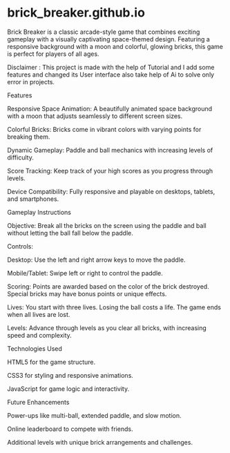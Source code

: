 # brick_breaker.github.io
 
Brick Breaker is a classic arcade-style game that combines exciting gameplay with a visually captivating space-themed design. Featuring a responsive background with a moon and colorful, glowing bricks, this game is perfect for players of all ages.

Disclaimer : This project is made with the help of Tutorial and I add some features and changed its User interface also take help of Ai to solve only error in projects.

Features

Responsive Space Animation: A beautifully animated space background with a moon that adjusts seamlessly to different screen sizes.

Colorful Bricks: Bricks come in vibrant colors with varying points for breaking them.

Dynamic Gameplay: Paddle and ball mechanics with increasing levels of difficulty.

Score Tracking: Keep track of your high scores as you progress through levels.

Device Compatibility: Fully responsive and playable on desktops, tablets, and smartphones.

Gameplay Instructions

Objective: Break all the bricks on the screen using the paddle and ball without letting the ball fall below the paddle.

Controls:

Desktop: Use the left and right arrow keys to move the paddle.

Mobile/Tablet: Swipe left or right to control the paddle.

Scoring: Points are awarded based on the color of the brick destroyed. Special bricks may have bonus points or unique effects.

Lives: You start with three lives. Losing the ball costs a life. The game ends when all lives are lost.

Levels: Advance through levels as you clear all bricks, with increasing speed and complexity.

Technologies Used

HTML5 for the game structure.

CSS3 for styling and responsive animations.

JavaScript for game logic and interactivity.

Future Enhancements

Power-ups like multi-ball, extended paddle, and slow motion.

Online leaderboard to compete with friends.

Additional levels with unique brick arrangements and challenges.
